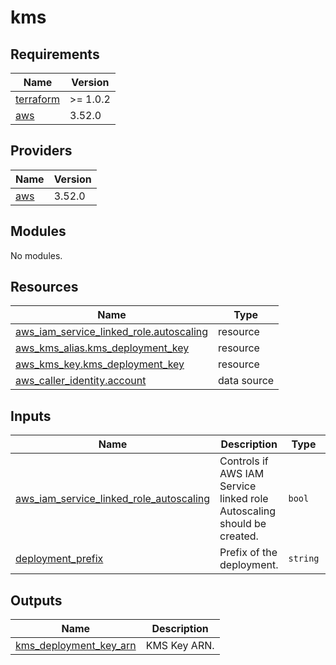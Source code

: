 # kms

<!-- BEGINNING OF PRE-COMMIT-TERRAFORM DOCS HOOK -->
## Requirements

| Name | Version |
|------|---------|
| <a name="requirement_terraform"></a> [terraform](#requirement\_terraform) | >= 1.0.2 |
| <a name="requirement_aws"></a> [aws](#requirement\_aws) | 3.52.0 |

## Providers

| Name | Version |
|------|---------|
| <a name="provider_aws"></a> [aws](#provider\_aws) | 3.52.0 |

## Modules

No modules.

## Resources

| Name | Type |
|------|------|
| [aws_iam_service_linked_role.autoscaling](https://registry.terraform.io/providers/hashicorp/aws/3.52.0/docs/resources/iam_service_linked_role) | resource |
| [aws_kms_alias.kms_deployment_key](https://registry.terraform.io/providers/hashicorp/aws/3.52.0/docs/resources/kms_alias) | resource |
| [aws_kms_key.kms_deployment_key](https://registry.terraform.io/providers/hashicorp/aws/3.52.0/docs/resources/kms_key) | resource |
| [aws_caller_identity.account](https://registry.terraform.io/providers/hashicorp/aws/3.52.0/docs/data-sources/caller_identity) | data source |

## Inputs

| Name | Description | Type | Default | Required |
|------|-------------|------|---------|:--------:|
| <a name="input_aws_iam_service_linked_role_autoscaling"></a> [aws\_iam\_service\_linked\_role\_autoscaling](#input\_aws\_iam\_service\_linked\_role\_autoscaling) | Controls if AWS IAM Service linked role Autoscaling should be created. | `bool` | `false` | no |
| <a name="input_deployment_prefix"></a> [deployment\_prefix](#input\_deployment\_prefix) | Prefix of the deployment. | `string` | n/a | yes |

## Outputs

| Name | Description |
|------|-------------|
| <a name="output_kms_deployment_key_arn"></a> [kms\_deployment\_key\_arn](#output\_kms\_deployment\_key\_arn) | KMS Key ARN. |
<!-- END OF PRE-COMMIT-TERRAFORM DOCS HOOK -->
